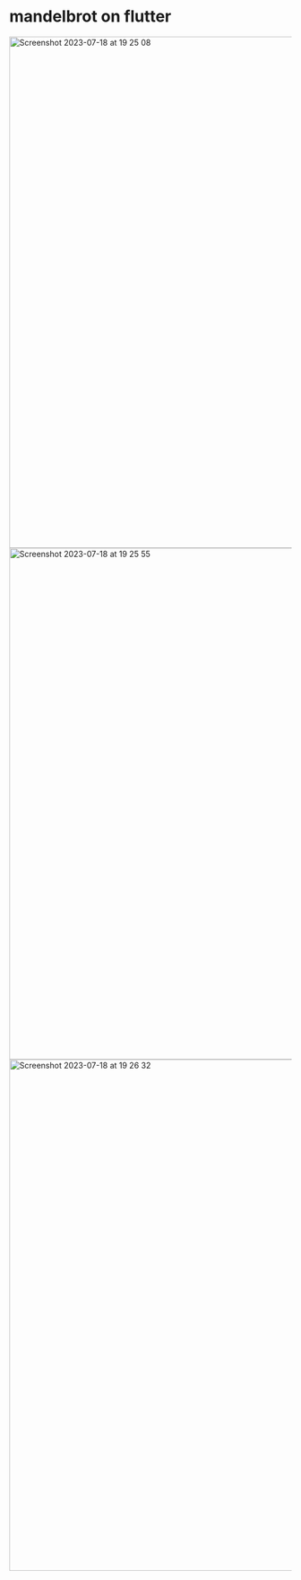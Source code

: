 # mandelbrot on flutter

<img width="912" alt="Screenshot 2023-07-18 at 19 25 08" src="https://github.com/gcjjyy/mandelbrot/assets/39606947/9c97afa7-f932-4e2c-a581-1a71deb9472d">
<img width="912" alt="Screenshot 2023-07-18 at 19 25 55" src="https://github.com/gcjjyy/mandelbrot/assets/39606947/a553204e-0c0e-49b5-baef-096f0fe211b4">
<img width="912" alt="Screenshot 2023-07-18 at 19 26 32" src="https://github.com/gcjjyy/mandelbrot/assets/39606947/d1a00a63-f447-4191-9d3b-0ae0e3972f01">

